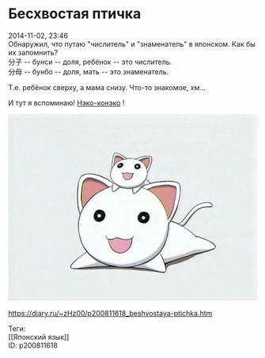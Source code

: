 Бесхвостая птичка
==================

   
 2014-11-02, 23:46   
  Обнаружил, что путаю "числитель" и "знаменатель" в японском. Как бы их запомнить?   
 分子 -- бунси -- доля, ребёнок -- это числитель.   
 分母 -- бунбо -- доля, мать -- это знаменатель.   
   
 Т.е. ребёнок сверху, а мама снизу. Что-то знакомое, хм...   
   
 И тут я вспоминаю!  [Нэко-конэко](http://azumanga.wikia.com/wiki/Neco_Coneco)  !   
   
  ![](pics/ceaeb141801b.jpg)    
    
 <https://diary.ru/~zHz00/p200811618_beshvostaya-ptichka.htm>   
   
 Теги:   
 [[Японский язык]]   
 ID: p200811618